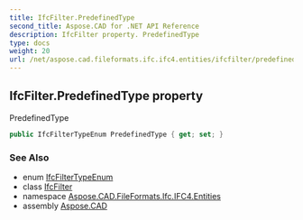 ```yaml
---
title: IfcFilter.PredefinedType
second_title: Aspose.CAD for .NET API Reference
description: IfcFilter property. PredefinedType
type: docs
weight: 20
url: /net/aspose.cad.fileformats.ifc.ifc4.entities/ifcfilter/predefinedtype/
---
```

## IfcFilter.PredefinedType property

PredefinedType

```csharp
public IfcFilterTypeEnum PredefinedType { get; set; }
```

### See Also

* enum [IfcFilterTypeEnum](../../../aspose.cad.fileformats.ifc.ifc4.types/ifcfiltertypeenum/)
* class [IfcFilter](../)
* namespace [Aspose.CAD.FileFormats.Ifc.IFC4.Entities](../../ifcfilter/)
* assembly [Aspose.CAD](../../../)


